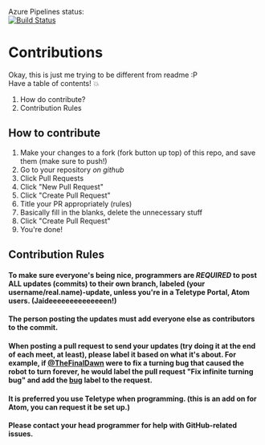 Azure Pipelines status:  
[![Build Status](https://dev.azure.com/kalles-robotics/Robotics%202018-2019/_apis/build/status/Kalles-Robotics-Club.kalles-robotics?branchName=master)](https://dev.azure.com/kalles-robotics/Robotics%202018-2019/_build/latest?definitionId=1?branchName=master)
# Contributions
Okay, this is just me trying to be different from readme :P  
Have a table of contents! :boom:  
1. How do contribute?  
1. Contribution Rules
  
## How to contribute
1. Make your changes to a fork (fork button up top) of this repo, and save them (make sure to push!)  
1. Go to your repository _on github_  
1. Click Pull Requests  
1. Click "New Pull Request"  
1. Click "Create Pull Request"
1. Title your PR appropriately (rules)  
1. Basically fill in the blanks, delete the unnecessary stuff  
1. Click "Create Pull Request"  
1. You're done!  
  
## Contribution Rules
#### To make sure everyone's being nice, programmers are ***REQUIRED*** to post ALL updates (commits) to their own branch, labeled (your username/real.name)-update, unless you're in a Teletype Portal, Atom users. (Jaideeeeeeeeeeeeeen!)
#### The person posting the updates must add everyone else as contributors to the commit.
#### When posting a pull request to send your updates (try doing it at the end of each meet, at least), please label it based on what it's about. For example, if [@TheFinalDawn](https://github.com/TheFinalDawn) were to fix a turning bug that caused the robot to turn forever, he would label the pull request "Fix infinite turning bug" and add the [bug](https://github.com/Kalles-Robotics-Club/kalles-robotics/labels/bug) label to the request.
#### It is preferred you use Teletype when programming. (this is an add on for Atom, you can request it be set up.)
#### Please contact your head programmer for help with GitHub-related issues.
